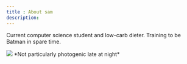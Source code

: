 ```yaml
---
title : About sam
description:
---
```


Current computer science student and low-carb dieter. Training to be Batman in spare time. 

<img src="{{urls.media}}/notsly.jpg">
*Not particularly photogenic late at night*